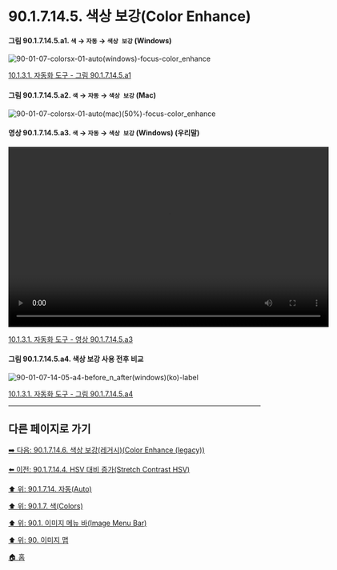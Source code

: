 # 90.1.7.14.5. 색상 보강(Color Enhance)

<a id="90-01-07-14-05-a1"></a>

#### 그림 90.1.7.14.5.a1. `색` → `자동` → `색상 보강` (Windows)
![90-01-07-colorsx-01-auto(windows)-focus-color_enhance](https://github.com/wonder13662/gimp/assets/15767104/0c44c7c0-f339-4f45-9fed-5d2c1e5d6577)

[10.1.3.1. 자동화 도구 - 그림 90.1.7.14.5.a1](./10-01-03-01-automated_tools.md#90-01-07-14-05-a1)

<a id="90-01-07-14-05-a2"></a>

#### 그림 90.1.7.14.5.a2. `색` → `자동` → `색상 보강` (Mac)
![90-01-07-colorsx-01-auto(mac)(50%)-focus-color_enhance](https://github.com/wonder13662/gimp/assets/15767104/c6712d0c-7426-4d5a-848e-ae6455e7f8ae)

<a id="90-01-07-14-05-a3"></a>

#### 영상 90.1.7.14.5.a3. `색` → `자동` → `색상 보강` (Windows) (우리말)
<video controls="controls" width="640" height="360" src="https://github.com/wonder13662/gimp/assets/15767104/995fa1b9-a38b-43c3-bd41-dbb7b056bd1b"></video>

[10.1.3.1. 자동화 도구 - 영상 90.1.7.14.5.a3](./10-01-03-01-automated_tools.md#90-01-07-14-05-a3)

<a id="90-01-07-14-05-a4"></a>

#### 그림 90.1.7.14.5.a4. 색상 보강 사용 전후 비교
![90-01-07-14-05-a4-before_n_after(windows)(ko)-label](https://github.com/wonder13662/gimp/assets/15767104/89c75c04-cf70-4a31-9484-e3487870aff9)

[10.1.3.1. 자동화 도구 - 그림 90.1.7.14.5.a4](./10-01-03-01-automated_tools.md#90-01-07-14-05-a4)

***

## 다른 페이지로 가기

[➡️ 다음: 90.1.7.14.6. 색상 보강(레거시)(Color Enhance (legacy))](./90-01-07-14-06-color_enhance_legacy.md)

[⬅️ 이전: 90.1.7.14.4. HSV 대비 증가(Stretch Contrast HSV)](./90-01-07-14-04-stretch_contrast_hsv.md)

[⬆️ 위: 90.1.7.14. 자동(Auto)](./90-01-07-14-00-auto.md)

[⬆️ 위: 90.1.7. 색(Colors)](./90-01-07-00-colors.md)

[⬆️ 위: 90.1. 이미지 메뉴 바(Image Menu Bar)](./90-01-00-image-menu-bar.md)

[⬆️ 위: 90. 이미지 맵](./90-00-image-map.md)

[🏠 홈](./00-home.md)

